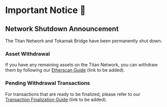 # Important Notice 🚨

## Network Shutdown Announcement

The Titan Network and Tokamak Bridge have been permanently shut down.

### Asset Withdrawal

If you have any remaining assets on the Titan Network, you can withdraw them by following our [Etherscan Guide](#) (link to be added).

### Pending Withdrawal Transactions

For transactions that are ready to be finalized, please refer to our [Transaction Finalization Guide](#) (link to be added).
